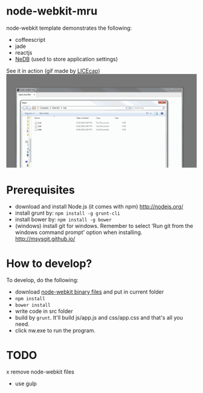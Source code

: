 # node-webkit-mru
node-webkit template demonstrates the following:
- coffeescript
- jade
- reactjs
- [NeDB](https://github.com/louischatriot/nedb) (used to store application settings)

See it in action (gif made by [LICEcap](http://www.cockos.com/licecap/))
![demo](https://raw.githubusercontent.com/hamxiaoz/node-webkit-mru/master/demo.gif)

# Prerequisites
- download and install Node.js (it comes with npm)
    http://nodejs.org/
- install grunt by:
   `npm install -g grunt-cli` 
- install bower by:
    `npm install -g bower`
- (windows) install git for windows. Remember to select 'Run git from the windows command prompt' option when installing.
    http://msysgit.github.io/

# How to develop?
To develop, do the following:
- download [node-webkit binary files](https://github.com/rogerwang/node-webkit#downloads) and put in current folder
- `npm install`
- `bower install`
- write code in src folder
- build by `grunt`. It'll build js/app.js and css/app.css and that's all you need.
- click nw.exe to run the program.


# TODO
x remove node-webkit files
- use gulp
